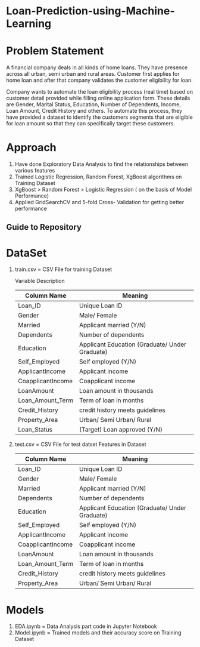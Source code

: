 # Loan-Prediction-using-Machine-Learning

# Problem Statement
A financial company deals in all kinds of home loans. They have presence across all urban, semi urban and rural areas. Customer first applies for home loan and after that company validates the customer eligibility for loan.

Company wants to automate the loan eligibility process (real time) based on customer detail provided while filling online application form. These details are Gender, Marital Status, Education, Number of Dependents, Income, Loan Amount, Credit History and others. To automate this process, they have provided a dataset to identify the customers segments that are eligible for loan amount so that they can specifically target these customers. 


# Approach
 
 1. Have done Exploratory Data Analysis to find the relationships between various features
 2. Trained Logistic Regression, Random Forest, XgBoost algorithms on Training Dataset
 3. XgBoost > Random Forest > Logistic Regression ( on the basis of Model Performance)
 4. Applied GridSearchCV and 5-fold Cross- Validation for getting better performance
 
 
 ## Guide to Repository
 # DataSet
 1. train.csv = CSV File for training Dataset
 
     Variable 	Description
     
     
      Column Name | Meaning
    ------------ | -------------
    Loan_ID |	Unique Loan ID
    Gender |	Male/ Female
    Married |	Applicant married (Y/N)
    Dependents |	Number of dependents
    Education |	Applicant Education (Graduate/ Under Graduate)
    Self_Employed |	Self employed (Y/N)
    ApplicantIncome |	Applicant income
    CoapplicantIncome |	Coapplicant income
    LoanAmount |	Loan amount in thousands
    Loan_Amount_Term |	Term of loan in months
    Credit_History |	credit history meets guidelines
    Property_Area |	Urban/ Semi Urban/ Rural
    Loan_Status |	(Target) Loan approved (Y/N)
    
 3. test.csv = CSV File for test datset
    Features in Dataset
    
     Column Name | Meaning
    ------------ | -------------
    Loan_ID |	Unique Loan ID
    Gender |	Male/ Female
    Married |	Applicant married (Y/N)
    Dependents |	Number of dependents
    Education |	Applicant Education (Graduate/ Under Graduate)
    Self_Employed |	Self employed (Y/N)
    ApplicantIncome |	Applicant income
    CoapplicantIncome |	Coapplicant income
    LoanAmount |	Loan amount in thousands
    Loan_Amount_Term |	Term of loan in months
    Credit_History |	credit history meets guidelines
    Property_Area |	Urban/ Semi Urban/ Rural

# Models
1. EDA.ipynb = Data Analysis part code in Jupyter Notebook
2. Model.ipynb = Trained models and their accuracy score on Training Dataset

 
